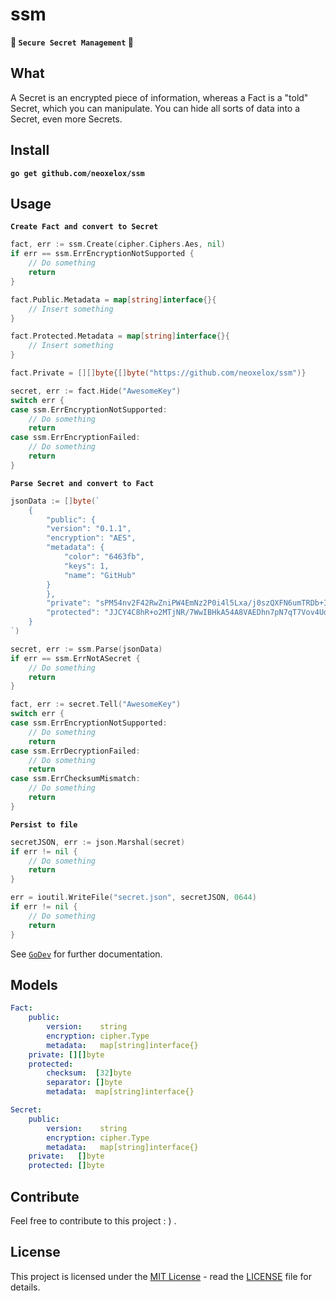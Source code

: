 # ssm
**🔐 `Secure Secret Management` 🔐**

## What
A Secret is an encrypted piece of information, whereas a Fact is a "told" Secret, which you can manipulate. You can hide all sorts of data into a Secret, even more Secrets.

## Install
**`go get github.com/neoxelox/ssm`**

## Usage
**`Create Fact and convert to Secret`**
```go
fact, err := ssm.Create(cipher.Ciphers.Aes, nil)
if err == ssm.ErrEncryptionNotSupported {
    // Do something
    return
}

fact.Public.Metadata = map[string]interface{}{
    // Insert something
}

fact.Protected.Metadata = map[string]interface{}{
    // Insert something
}

fact.Private = [][]byte{[]byte("https://github.com/neoxelox/ssm")}

secret, err := fact.Hide("AwesomeKey")
switch err {
case ssm.ErrEncryptionNotSupported:
    // Do something
    return
case ssm.ErrEncryptionFailed:
    // Do something
    return
}
```

**`Parse Secret and convert to Fact`**
```go
jsonData := []byte(`
    {
        "public": {
        "version": "0.1.1",
        "encryption": "AES",
        "metadata": {
            "color": "6463fb",
            "keys": 1,
            "name": "GitHub"
        }
        },
        "private": "sPM54nv2F42RwZniPW4EmNz2P0i4l5Lxa/j0szQXFN6umTRDb+IxFjBzjLaAYeq/Zr2HSC6uugPQJ1k=",
        "protected": "JJCY4C8hR+o2MTjNR/7WwIBHkA54A8VAEDhn7pN7qT7Vov4Ud3k1tcP3C5mMLykwMOncJoVs7ZlkFVkAsHRgla6featTZvyOgW7BcEZfJX3VTypH6O6zLVbRxr5K+mijpWzq2t78KAISaej6PFefUxoS3BusleFGjjQP+DVN8Gb9t8WUY+Oh032LXrzsGnbKeB249LZ4B+qhG6TdjKs6ZMoPdTEZxfjFM9T+8fEcsdm+ShQApZgdokdIDfxwV3j7CwIewwc="
    }	  
`)

secret, err := ssm.Parse(jsonData)
if err == ssm.ErrNotASecret {
    // Do something
    return
}

fact, err := secret.Tell("AwesomeKey")
switch err {
case ssm.ErrEncryptionNotSupported:
    // Do something
    return
case ssm.ErrDecryptionFailed:
    // Do something
    return
case ssm.ErrChecksumMismatch:
    // Do something
    return
}
```

**`Persist to file`**
```go
secretJSON, err := json.Marshal(secret)
if err != nil {
    // Do something
    return
}

err = ioutil.WriteFile("secret.json", secretJSON, 0644)
if err != nil {
    // Do something
    return
}
```

See [`GoDev`](https://pkg.go.dev/github.com/neoxelox/ssm) for further documentation.

## Models
```yaml
Fact:
    public:
        version:    string
        encryption: cipher.Type
        metadata:   map[string]interface{}
    private: [][]byte
    protected:
        checksum:  [32]byte
        separator: []byte
        metadata:  map[string]interface{}
```

```yaml
Secret:
    public:
        version:    string
        encryption: cipher.Type
        metadata:   map[string]interface{}
    private:   []byte
    protected: []byte
```

## Contribute
Feel free to contribute to this project : ) .

## License
This project is licensed under the [MIT License](https://opensource.org/licenses/MIT) - read the [LICENSE](LICENSE) file for details.
